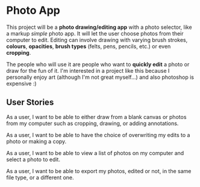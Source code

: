 # Photo App

This project will be a **photo drawing/editing app** with a photo selector, 
like a markup *simple* photo app. It will let the user choose photos from
their computer to edit. Editing can involve drawing with varying brush strokes,
**colours**, **opacities**, **brush types** (felts, pens, pencils, etc.) 
or even **cropping**.


The people who will use it are people who want to **quickly edit** a photo 
or draw for the fun of it. I'm interested in a project 
like this because I personally enjoy art
(although I'm not great myself...) and also photoshop is expensive :)



## User Stories


As a user, I want to be able to either draw from a blank canvas
or photos from my computer such as
cropping, drawing, or adding annotations.

As a user, I want to be able to have the choice of overwriting my 
edits to a photo or making a copy.

As a user, I want to be able to view a list of photos on my computer and
select a photo to edit.

As a user, I want to be able to export my photos, edited or not, in the same
file type, or a different one.
